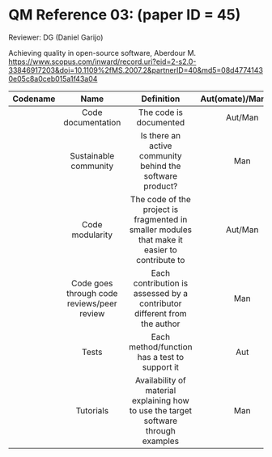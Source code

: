 # QM Reference 03: (paper ID = 45)

Reviewer: DG (Daniel Garijo)

Achieving quality in open-source software, Aberdour M.
<https://www.scopus.com/inward/record.uri?eid=2-s2.0-33846917203&doi=10.1109%2fMS.2007.2&partnerID=40&md5=08d47741430e05c8a0ceb015a1f43a04>

| Codename | Name          | Definition | Aut(omate)/Man(ual) | Characteristics | Comment |
| :------: | :-----------: | :--------: | :-----------------: | :-------------: | :-----: |
| | Code documentation     | The code is documented                                                                        | Aut/Man | Supportability  | |
| | Sustainable community  | Is there an active community behind the software product?                                     | Man     | Supportability  | |
| | Code modularity        | The code of the project is fragmented in smaller modules that make it easier to contribute to | Aut/Man | Maintainability | |
| | Code goes through code reviews/peer review | Each contribution is assessed by a contributor different from the author  | Man     | Maintainability | |
| | Tests                  | Each method/function has a test to support it                                                 | Aut     | Testability     | |
| | Tutorials              | Availability of material explaining how to use the target software through examples           | Man     | Supportability  | |
